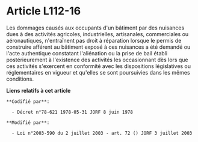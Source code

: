 # Article L112-16

Les dommages causés aux occupants d'un bâtiment par des nuisances dues à des activités agricoles, industrielles, artisanales,
commerciales ou aéronautiques, n'entraînent pas droit à réparation lorsque le permis de construire afférent au bâtiment
exposé à ces nuisances a été demandé ou l'acte authentique constatant l'aliénation ou la prise de bail établi postérieurement
à l'existence des activités les occasionnant dès lors que ces activités s'exercent en conformité avec les dispositions
législatives ou réglementaires en vigueur et qu'elles se sont poursuivies dans les mêmes conditions.

**Liens relatifs à cet article**

	**Codifié par**:

	  - Décret n°78-621 1978-05-31 JORF 8 juin 1978

	**Modifié par**:

	  - Loi n°2003-590 du 2 juillet 2003 - art. 72 () JORF 3 juillet 2003
